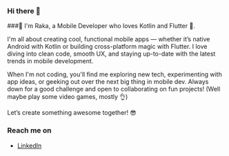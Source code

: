 ### Hi there 👋

###👋 I'm Raka, a Mobile Developer who loves Kotlin and Flutter 🚀.

I'm all about creating cool, functional mobile apps — whether it’s native Android with Kotlin or building cross-platform magic with Flutter. I love diving into clean code, smooth UX, and staying up-to-date with the latest trends in mobile development.

When I'm not coding, you'll find me exploring new tech, experimenting with app ideas, or geeking out over the next big thing in mobile dev. Always down for a good challenge and open to collaborating on fun projects! (Well maybe play some video games, mostly 👌)

Let’s create something awesome together! 😎

### Reach me on
- <a href="https://www.linkedin.com/in/raka-ryandra-guntara-b23698227">LinkedIn</a>

